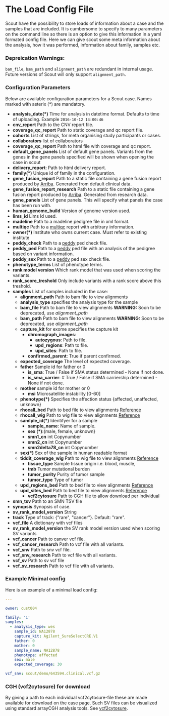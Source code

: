 # The Load Config File


Scout have the possibility to store loads of information about a case and the samples that are included. It is cumbersome to specify to many parameters on the command line so there is an option to give this information in a yaml formated config file.
Here we can give scout some meta information about the analysis, how it was performed, information about family, samples etc.


### Depreication Warnings:
`bam_file`, `bam_path` and `alignment_path` are redundant in internal usage. Future versions of Scout will only
support `alignment_path`.


### Configuration Parameters
Below are available configuration parameters for a Scout case. Names marked with asterix (*) are mandatory. 

- **analysis_date(*)** Time for analysis in datetime format. Defaults to time of uploading. Example `2016-10-12 14:00:46`
- **cnv_report** Path to the CNV report file.
- **coverage_qc_report** Path to static coverage and qc report file.
- **cohorts** List of strings, for meta organising study participants or cases.
- **collaborators** list of collaborators
- **coverage_qc_report** Path to html file with coverage and qc report.
- **default_gene_panels** List of default gene panels. Variants from the genes in the gene panels specified will be shown when opening the case in scout
- **delivery_report**: Path to html delivery report.
- **family(*)**  Unique id of family in the configuration.
- **gene_fusion_report** Path to a static file containing a gene fusion report produced by [Arriba][arriba]. Generated from default clinical data.
- **gene_fusion_report_research** Path to a static file containing a gene fusion report produced by [Arriba][arriba]. Generated from research data.
- **gene_panels** List of gene panels. This will specify what panels the case has been run with.
- **human_genome_build** Version of genome version used.
- **lims_id** Lims Id used.
- **madeline** Path to a madeline pedigree file in xml format.
- **multiqc** Path to a [multiqc][multiqc] report with arbitrary information.
- **owner(*)**  Institute who owns current case. Must refer to existing institute
- **peddy_check** Path to a [peddy][peddy] ped check file.
- **peddy_ped** Path to a [peddy][peddy] ped file with an analysis of the pedigree based on variant information.
- **peddy_sex** Path to a [peddy][peddy] ped sex check file.
- **phenotype_terms** List of phenotype terms.
- **rank model version** Which rank model that was used when scoring the variants.
- **rank_score_treshold** Only include variants with a rank score above this treshold.
- **samples** List of samples included in the case:
	- **alignment_path** Path to bam file to view alignments
	- **analysis_type** specifies the analysis type for the sample
	- **bam_file** Path to bam file to view alignments **WARNING:** Soon to be deprecated, use *alignment_path*
	- **bam_path** Path to bam file to view alignments **WARNING:** Soon to be deprecated, use *alignment_path*
	- **capture_kit** for exome specifies the capture kit
        - **chromograph_images**:
            - **autozygous**: Path to file.
            - **upd_regions**: Path to file.
            - **upd_sites**: Path to file.
        - **confirmed_parent**: True if parent confirmed.
	- **expected_coverage** The level of expected coverage.
	- **father** Sample id for father or 0
        - **is_sma**: True / False if SMA status determined - None if not done.
        - **is_sma_carrier**:  # True / False if SMA carriership determined - None if not done.
	- **mother** sample id for mother or 0
        - **msi** Microsatellite instability [0-60]
	- **phenotype(*)** Specifies the affection status {affected, unaffected, unknown}  
	- **rhocall_bed** Path to bed file to view alignments [Reference][rhocall]
	- **rhocall_wig** Path to wig file to view alignments [Reference][rhocall]
	- **samlple_id(*)** Identifyer for a sample 
        - **sample_name**: Name of sample.
        - **sex (*)**:{male, female, unknown} 
        - **smn1_cn** int Copynumber
        - **smn2_cn** int Copynumber
        - **smn2delta78_cn** int Copynumber
	- **sex(*)** Sex of the sample in human readable format
	- **tiddit_coverage_wig** Path to wig file to view alignments [Reference][tiddit]
        - **tissue_type** Sample tissue origin i.e. blood, muscle, 
        - **tmb** Tumor mutational burden
        - **tumor_purity** Purity of tumor sample
        - **tumor_type** Type of tumor
	- **upd_regions_bed** Path to bed file to view alignments [Reference][bjhall]
	- **upd_sites_bed** Path to bed file to view alignments [Reference][bjhall]
        - **vcf2cytosure** Path to CGH file to allow download per individual
- **smn_tsv** Path to an SMN TSV file
- **synopsis** Synopsis of case.
- **sv_rank_model_version** String
- **track** Type of track: {"rare", "cancer"}. Default: "rare".
- **vcf_file** A dictionary with vcf files
- **sv_rank_model_version** the SV rank model version used when scoring SV variants
- **vcf_cancer** Path to canver vcf file.
- **vcf_cancer_research** Path to vcf file with all variants.
- **vcf_snv** Path to snv vcf file.
- **vcf_snv_research** Path to vcf file with all variants.
- **vcf_sv** Path to sv vcf file
- **vcf_sv_research** Path to vcf file with all variants.



### Example Minimal config

Here is an example of a minimal load config:

```yaml
---

owner: cust004

family: '1'
samples:
  - analysis_type: wes
    sample_id: NA12878
    capture_kit: Agilent_SureSelectCRE.V1
    father: 0
    mother: 0
    sample_name: NA12878
    phenotype: affected
    sex: male
    expected_coverage: 30

vcf_snv: scout/demo/643594.clinical.vcf.gz
```

### CGH (vcf2cytosure) for download
By giving a path to each individual vcf2cytosure-file these are made available
for download on the case page. Such SV files can be visualized using standard arrayCGH
analysis tools. See [vcf2cytosure](https://github.com/NBISweden/vcf2cytosure/blob/master/README.md).

[arriba]: https://arriba.readthedocs.io/en/latest/
[bjhall]: https://github.com/bjhall/upd
[multiqc]: https://github.com/ewels/multiqc
[peddy]: https://github.com/brentp/peddy
[tiddit]: https://github.com/SciLifeLab/TIDDIT
[rhocall]: https://github.com/dnil/rhocall